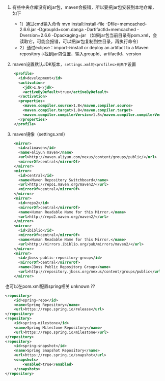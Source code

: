 1. 有些中央仓库没有的jar包，maven会报错，所以要把jar包安装到本地仓库，如下
	- 1）通过cmd输入命令
		mvn install:install-file -Dfile=memcached-2.6.6.jar -DgroupId=com.danga -DartifactId=memcached -Dversion=2.6.6 -Dpackaging=jar
		（如果jar包当前目录有pom.xml，会读取它，可能会报错，可以把jar包复制到空目录，再执行命令）
	- 2）通过eclipse：import->install or deploy an artifact to a Maven repository->找到jar包位置，输入groupId、artifactId、version
	
2. maven设置默认JDK版本，`settings.xml的<profiles>元素下`设置
```xml
    <profile>
      <id>development</id>
      <activation>
        <jdk>1.8</jdk>
        <activeByDefault>true</activeByDefault>
      </activation>
      <properties>
        <maven.compiler.source>1.8</maven.compiler.source>
        <maven.compiler.target>1.8</maven.compiler.target>
        <maven.compiler.compilerVersion>1.8</maven.compiler.compilerVersion>
      </properties>
    </profile>
```
3. maven镜像（settings.xml）
```XML
    <mirror>
      <id>alimaven</id>
      <name>aliyun maven</name>
      <url>http://maven.aliyun.com/nexus/content/groups/public/</url>
      <mirrorOf>central</mirrorOf>
    </mirror>
    <mirror>
      <id>central</id>
      <name>Maven Repository Switchboard</name>
      <url>http://repo1.maven.org/maven2/</url>
      <mirrorOf>central</mirrorOf>
    </mirror>
    <mirror>
      <id>repo2</id>
      <mirrorOf>central</mirrorOf>
      <name>Human Readable Name for this Mirror.</name>
      <url>http://repo2.maven.org/maven2/</url>
    </mirror>
    <mirror>
      <id>ibiblio</id>
      <mirrorOf>central</mirrorOf>
      <name>Human Readable Name for this Mirror.</name>
      <url>http://mirrors.ibiblio.org/pub/mirrors/maven2/</url>
    </mirror>
    <mirror>
      <id>jboss-public-repository-group</id>
      <mirrorOf>central</mirrorOf>
      <name>JBoss Public Repository Group</name>
      <url>http://repository.jboss.org/nexus/content/groups/public</url>
    </mirror>
```
也可以在pom.xml配置spring相关 unknown ??
```xml
<repository>
    <id>spring-repo</id>
    <name>Spring Repository</name>
    <url>https://repo.spring.io/release</url>
</repository>
<repository>
    <id>spring-milestone</id>
    <name>Spring Milestone Repository</name>
    <url>https://repo.spring.io/milestone</url>
</repository>
<repository>
    <id>spring-snapshot</id>
    <name>Spring Snapshot Repository</name>
    <url>https://repo.spring.io/snapshot</url>
    <snapshots>
        <enabled>true</enabled>
    </snapshots>
</repository>
```
